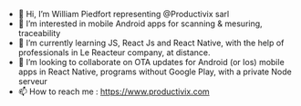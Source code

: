 - 👋 Hi, I’m William Piedfort representing @Productivix sarl
- 👀 I’m interested in mobile Android apps for scanning & mesuring, traceability
- 🌱 I’m currently learning JS, React Js and React Native, with the help of professionals in Le Reacteur company, at distance.
- 💞️ I’m looking to collaborate on OTA updates for Android (or Ios) mobile  apps in React Native, programs without Google Play, with a private Node serveur
- 📫 How to reach me : https://www.productivix.com 

<!---
Productivix/Productivix is a ✨ special ✨ repository because its `README.md` (this file) appears on your GitHub profile.
You can click the Preview link to take a look at your changes.
--->
